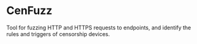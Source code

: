 # CenFuzz
Tool for fuzzing HTTP and HTTPS requests to endpoints, and identify the rules and triggers of censorship devices.
